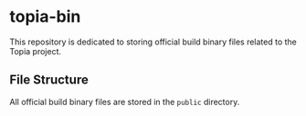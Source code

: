 # topia-bin

This repository is dedicated to storing official build binary files related to the Topia project.

## File Structure

All official build binary files are stored in the `public` directory.
